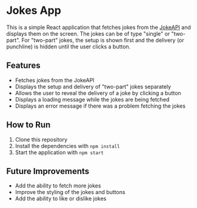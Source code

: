 # Jokes App

This is a simple React application that fetches jokes from the [JokeAPI](https://v2.jokeapi.dev/) and displays them on the screen. The jokes can be of type "single" or "two-part". For "two-part" jokes, the setup is shown first and the delivery (or punchline) is hidden until the user clicks a button.

## Features

- Fetches jokes from the JokeAPI
- Displays the setup and delivery of "two-part" jokes separately
- Allows the user to reveal the delivery of a joke by clicking a button
- Displays a loading message while the jokes are being fetched
- Displays an error message if there was a problem fetching the jokes

## How to Run

1. Clone this repository
2. Install the dependencies with `npm install`
3. Start the application with `npm start`

## Future Improvements

- Add the ability to fetch more jokes
- Improve the styling of the jokes and buttons
- Add the ability to like or dislike jokes